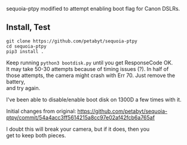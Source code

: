 sequoia-ptpy modified to attempt enabling boot flag for Canon DSLRs.  

## Install, Test
```
git clone https://github.com/petabyt/sequoia-ptpy
cd sequoia-ptpy
pip3 install .
```

Keep running `python3 bootdisk.py` until you get ResponseCode OK.  
It may take 50-30 attempts because of timing issues (?). In half of  
those attempts, the camera might crash with Err 70. Just remove the battery,  
and try again.  

I've been able to disable/enable boot disk on 1300D a few times with it.  

Initial changes from original: https://github.com/petabyt/sequoia-ptpy/commit/54a4acc3ff5614215a8cc97e02af42fcb6a765af

I doubt this will break your camera, but if it does, then you  
get to keep both pieces.  
